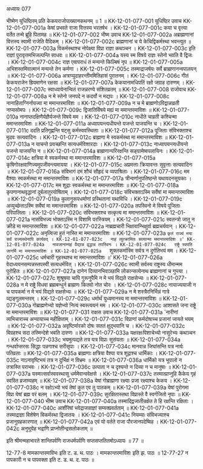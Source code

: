 अध्यायः 077

भीष्मेण युधिष्ठिरम् प्रति केकयराजोपाख्यानकथनम् ॥ 1 ॥
KK-12-01-077-001	युधिष्ठिर उवाच 
KK-12-01-077-001a	केषां प्रभवते राजा वित्तस्य भरतर्षभ ।
KK-12-01-077-001c	कया च वृत्त्या वर्तेत तन्मे ब्रूहि पितामह ॥
KK-12-01-077-002	भीष्म उवाच 
KK-12-01-077-002a	अब्राह्मणानां वित्तस्य स्वामी राजेति वैदिकम् ।
KK-12-01-077-002c	ब्राह्मणानां च ये केचिद्विकर्मस्था भवन्त्युत ॥
KK-12-01-077-003a	विकर्मस्थाश्च नोपेक्ष्या विप्रा राज्ञा कथञ्चन ।
KK-12-01-077-003c	इति राज्ञां पुरावृत्तमभिजल्पन्ति साधवः ॥
KK-12-01-077-004a	यस्य स्म विषये राज्ञः स्तेनो भवति वै द्विजः ।
KK-12-01-077-004c	राज्ञ एवापराधं तं मन्यन्ते किल्बिषं नृप ॥
KK-12-01-077-005a	अभिशस्तमिवात्मानं मन्यन्ते तेन कर्मणा ।
KK-12-01-077-005c	तस्माद्राजर्षयः सर्वे ब्राह्मणानन्वपालयन् ॥
KK-12-01-077-006a	अत्राप्युदाहरन्तीममितिहासं पुरातनम् ।
KK-12-01-077-006c	गीतं केकयराजेन ह्रियमाणेन रक्षसा ॥
KK-12-01-077-007a	केकयानामधिपतिं रक्षो जग्राह दारुणम् ।
KK-12-01-077-007c	स्वाध्यायेनान्वितं राजन्नरण्ये संशितव्रतम् ॥
KK-12-01-077-008	राजोवाच 
KK-12-01-077-008a	न मे स्तेनो जनपदे न कदर्यो न मद्यपः ।
KK-12-01-077-008c	नानाहिताग्निर्नायज्वा मा ममान्तरमाविशः ॥
KK-12-01-077-009a	न च मे ब्राह्मणोऽविद्वान्नाव्रती नाप्यसोमपः ।
KK-12-01-077-009c	द्विजातिर्विषये मह्यं मा ममान्तरमाविशः ॥
KK-12-01-077-010a	नानाप्तदक्षिणैर्यज्ञैर्यजन्ते विषये मम ।
KK-12-01-077-010c	नाधीते चाव्रती कश्चिन्मा ममान्तरमाविशः ॥
KK-12-01-077-011a	अध्यापयन्त्यधीयन्ते यजन्ते याजयन्ति च ।
KK-12-01-077-011c	ददति प्रतिगृह्णन्ति षट्सु कर्मस्ववस्थिताः ॥
KK-12-01-077-012a	पूजिताः संविभक्ताश्च मृदवः सत्यवादिनः ।
KK-12-01-077-012c	ब्राह्मणा मे स्वकर्मस्था मा ममान्तरमाविशः ॥
KK-12-01-077-013a	न याचन्ते प्रयच्छन्ति सत्यधर्मविशारदाः ।
KK-12-01-077-013c	नाध्यापयन्त्यधीयन्ते यजन्ते याजयन्ति न ॥
KK-12-01-077-014a	ब्राह्मणान्परिरक्षन्ति सङ्ग्रामेष्वपलायिनः ।
KK-12-01-077-014c	क्षत्रिया मे स्वकर्मस्था मा ममान्तरमाविशः ॥
KK-12-01-077-015a	कृषिगोरक्षवाणिज्यमुपजीवन्त्यमायया ।
KK-12-01-077-015c	अप्रमत्ताः क्रियावन्तः सुवृत्ताः सत्यवादिनः ॥
KK-12-01-077-016a	संविभागं दमं शौचं सौहृदं च व्यपाश्रिताः ।
KK-12-01-077-016c	मम वैश्याः स्वकर्मस्था मा ममान्तरमाविशः ॥
KK-12-01-077-017a	त्रीन्वर्णानुपतिष्ठन्ते यथावदनसूयकाः ।
KK-12-01-077-017c	मम शूद्राः स्वकर्मस्था मा ममान्तरमाविशः ॥
KK-12-01-077-018a	कृपणानाथवृद्धानां दुर्बलातुरयोषिताम् ।
KK-12-01-077-018c	संविभक्ताऽस्मि सर्वेषां मा ममान्तरमाविशः ॥
KK-12-01-077-019a	कुलानुरूपधर्माणां प्रस्थितानां यथाविधि ।
KK-12-01-077-019c	अव्युच्छेत्ताऽस्मि सर्वेषां मा ममान्तरमाविशः ॥
KK-12-01-077-020a	तपस्विनो मे विषये पूजिताः परिपालिताः ।
KK-12-01-077-020c	संविभक्ताश्च सत्कृत्य मा ममान्तरमाविशः ॥
KK-12-01-077-021a	नासंविभज्य भोक्ताऽस्मि न विशामि परस्त्रियम् ।
KK-12-01-077-021c	स्वतन्त्रो जातु न क्रीडे मा ममान्तरमाविशः ॥
KK-12-01-077-022a	नाब्रह्मचारी भिक्षावान्भिक्षुर्वा ब्रह्मचर्यवान् ।
KK-12-01-077-022c	अनृत्विजा हुतं नास्ति मा ममान्तरमाविशः ॥
KK-12-01-077-023a	`कृतं राज्यं मया सर्वं राज्यस्थेनापि कार्यवत् ।
KK-12-01-077-023c	नाहं व्युत्क्रामितः सत्यान्मा ममान्तरमाविशः ॥'
KK-12-01-077-024a	नावजानाम्यहं वैद्यान्न वृद्धान्न तपस्विनः ।
KK-12-01-077-024c	राष्ट्रे स्वपति जागर्मि मा ममान्तरमाविशः ॥
KK-12-01-077-025a	`शुक्लकर्मास्मि सर्वत्र न दुर्गतिभयं मम ।
KK-12-01-077-025c	धर्मचारी गृहस्थश्च मा ममान्तरमाविशः ॥'
KK-12-01-077-026a	वेदाध्ययनसम्पन्नस्तपस्वी सत्यधर्मवित् ।
KK-12-01-077-026c	स्वामी सर्वस्य राष्ट्रस्य धीमान्मम पुरोहितः ॥
KK-12-01-077-027a	दानेन दिव्यानभिवाञ्छामि लोकान्सत्येनाथ ब्राह्मणानां च गुप्त्या ।
KK-12-01-077-027c	शुश्रूषया चापि गुरूनुपैमि न मे भयं विद्यते राक्षसेभ्यः ॥
KK-12-01-077-028a	न मे राष्ट्रे विधवा ब्रह्मबन्धुर्न ब्राह्मणः कितवो नोत चोरः ।
KK-12-01-077-028c	नायाज्ययाजी न च पापकर्मा न मे भयं विद्यते राक्षसेभ्यः ॥
KK-12-01-077-029a	न मे शस्त्रैरनिर्भिन्नं गात्रे व्द्यङ्गुलमन्तरम् ।
KK-12-01-077-029c	धर्मार्थं युध्यमानस्य मा ममान्तरमाविशः ॥
KK-12-01-077-030a	गोब्राह्मणेभ्यो यज्ञेभ्यो नित्यं स्वस्त्ययनं मम ।
KK-12-01-077-030c	आशासते जना राष्ट्रे मा ममान्तरमाविशः ॥
KK-12-01-077-031	राक्षस उवाच 
KK-12-01-077-031a	`नारीणां व्यभिचाराच्च अन्यायाच्च महीक्षिताम् ।
KK-12-01-077-031c	विप्राणां कर्मदोषाच्च प्रजानां जायते भयम् ॥
KK-12-01-077-032a	अवृष्टिर्मारको दोषः सततं क्षुद्भयानि च ।
KK-12-01-077-032c	विग्रहश्च सदा तस्मिन्देशे भवति दारुणः ॥
KK-12-01-077-033a	यक्षरक्षःपिशाचेभ्यो नासुरेभ्यः कथञ्चन ।
KK-12-01-077-033c	भयमुत्पद्यते तत्र यत्र विप्राः सुसंयताः ॥
KK-12-01-077-034a	गन्धर्वाप्सरसः सिद्धाः पन्नगाश्च सरीसृपाः ।
KK-12-01-077-034c	मानवान्न जिघांसन्ति यत्र नार्यः पतिव्रताः ॥
KK-12-01-077-035a	ब्राह्मणाः क्षत्रिया वैश्या यत्र शूद्राश्च धार्मिकाः ।
KK-12-01-077-035c	नाऽनावृष्टिभयं तत्र न दुर्भिक्षं न विभ्रमः ॥
KK-12-01-077-036a	धार्मिको यत्र भूपालो न तत्रास्ति पराभवः ।
KK-12-01-077-036c	उत्पाता न च दृश्यन्ते न दिव्या न च मानुषाः ॥
KK-12-01-077-037a	यस्मात्सर्वास्ववस्थासु धर्ममेवान्ववेक्षसे ।
KK-12-01-077-037c	तस्मात्प्राप्नुहि कैकेय गृहं स्वस्ति व्रजाम्यहम् ॥
KK-12-01-077-038a	येषां गोब्राह्मणा रक्ष्याः प्रजा रक्ष्याश्च केकय ।
KK-12-01-077-038c	न रक्षोऽभ्यो भयं तेषां कुत एव तु पातकम् ॥
KK-12-01-077-039a	येषां पुरोगमा विप्रा येषां ब्रह्म परं बलम् ।
KK-12-01-077-039c	सुरक्षितास्तथा विप्रास्ते वै स्वर्गजितो नृपाः ॥
KK-12-01-077-040	भीष्म उवाच 
KK-12-01-077-040a	तस्माद्द्विजातीन्रक्षेत ते हि रक्षन्ति रक्षिताः ।
KK-12-01-077-040c	आशीरेषां भवेद्राजन्राज्ञां सम्यक्प्रवर्तताम् ॥
KK-12-01-077-041a	तस्माद्राज्ञा विशेषेण विकर्मस्था द्विजातयः ।
KK-12-01-077-041c	नियम्याः संविभज्याश्च प्रजानुग्रहकारणात् ॥
KK-12-01-077-042a	एवं यो वर्तते राजा पौरजानपदेष्विह ।
KK-12-01-077-042c	अनुभूयेह भद्राणि प्राप्नोतीन्द्रसलोकताम् ॥ 

इति श्रीमन्महाभारते शान्तिपर्वणि राजधर्मपर्वणि सप्तसप्ततितमोऽध्यायः ॥ 77 ॥

12-77-8 मामकान्तरमाविभः इति ट. ड. थ. पाठः । मामकान्तरमाविशः इति झ. पाठः ॥ 12-77-27 न पापकारी न च पापवक्ता इति ट. ड. थ. द. पाठः ॥	
